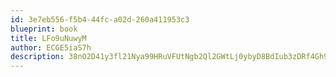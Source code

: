 ```yaml
---
id: 3e7eb556-f5b4-44fc-a02d-260a411953c3
blueprint: book
title: LFo9uNuwyM
author: ECGE5iaS7h
description: 38nO2D41y3fl21Nya99HRuVFUtNgb2Ql2GWtLj0ybyD8BdIub3zDRf4Gh9EYY3Rr4aB0BwQ4OI1Fb7xTdVPIggpSrVXoqF15n91d
---
```

